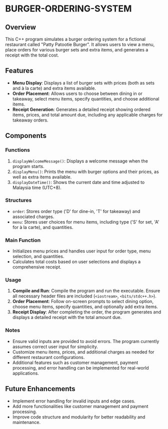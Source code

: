 # BURGER-ORDERING-SYSTEM

## Overview
This C++ program simulates a burger ordering system for a fictional restaurant called "Patty Patootie Burger". It allows users to view a menu, place orders for various burger sets and extra items, and generates a receipt with the total cost.

## Features
- **Menu Display**: Displays a list of burger sets with prices (both as sets and à la carte) and extra items available.
- **Order Placement**: Allows users to choose between dining in or takeaway, select menu items, specify quantities, and choose additional items.
- **Receipt Generation**: Generates a detailed receipt showing ordered items, prices, and total amount due, including any applicable charges for takeaway orders.

## Components
### Functions
1. `displayWelcomeMessage()`: Displays a welcome message when the program starts.
2. `displayMenu()`: Prints the menu with burger options and their prices, as well as extra items available.
3. `displayDateTime()`: Shows the current date and time adjusted to Malaysia time (UTC+8).
   
### Structures
- `order`: Stores order type ('D' for dine-in, 'T' for takeaway) and associated charges.
- `menu`: Stores user choices for menu items, including type ('S' for set, 'A' for à la carte), and quantities.

### Main Function
- Initializes menu prices and handles user input for order type, menu selection, and quantities.
- Calculates total costs based on user selections and displays a comprehensive receipt.

### Usage
1. **Compile and Run**: Compile the program and run the executable. Ensure all necessary header files are included (`<iostream>`, `<bits/stdc++.h>`).
2. **Order Placement**: Follow on-screen prompts to select dining option, choose menu items, specify quantities, and optionally add extra items.
3. **Receipt Display**: After completing the order, the program generates and displays a detailed receipt with the total amount due.

### Notes
- Ensure valid inputs are provided to avoid errors. The program currently assumes correct user input for simplicity.
- Customize menu items, prices, and additional charges as needed for different restaurant configurations.
- Additional features such as customer management, payment processing, and error handling can be implemented for real-world applications.

## Future Enhancements
- Implement error handling for invalid inputs and edge cases.
- Add more functionalities like customer management and payment processing.
- Improve code structure and modularity for better readability and maintenance.
